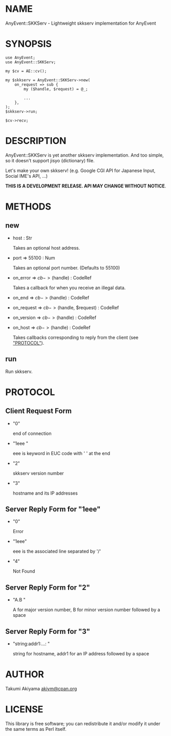 # NAME

AnyEvent::SKKServ - Lightweight skkserv implementation for AnyEvent

# SYNOPSIS

    use AnyEvent;
    use AnyEvent::SKKServ;

    my $cv = AE::cv();

    my $skkserv = AnyEvent::SKKServ->new(
        on_request => sub {
            my ($handle, $request) = @_;

            ...
        },
    );
    $skkserv->run;

    $cv->recv;

# DESCRIPTION

AnyEvent::SKKServ is yet another skkserv implementation. And too simple, so it doesn't support jisyo (dictionary) file.

Let's make your own skkserv! (e.g. Google CGI API for Japanese Input, Social IME's API, ...)

__THIS IS A DEVELOPMENT RELEASE. API MAY CHANGE WITHOUT NOTICE__.

# METHODS

## new

- host : Str

    Takes an optional host address.

- port => 55100 : Num

    Takes an optional port number. (Defaults to 55100)

- on\_error => $cb->($handle) : CodeRef

    Takes a callback for when you receive an illegal data.

- on\_end => $cb->($handle) : CodeRef
- on\_request => $cb->($handle, $request) : CodeRef
- on\_version => $cb->($handle) : CodeRef
- on\_host => $cb->($handle) : CodeRef

    Takes callbacks corresponding to reply from the client (see ["PROTOCOL"](#PROTOCOL)).

## run

Run skkserv.

# PROTOCOL

## Client Request Form

- "0"

    end of connection

- "1eee "

    eee is keyword in EUC code with ' ' at the end

- "2"

    skkserv version number

- "3"

    hostname and its IP addresses

## Server Reply Form for "1eee"

- "0"

    Error

- "1eee"

    eee is the associated line separated by '/'

- "4"

    Not Found

## Server Reply Form for "2"

- "A.B "

    A for major version number, B for minor version number followed by a space

## Server Reply Form for "3"

- "string:addr1:...: "

    string for hostname, addr1 for an IP address followed by a space

# AUTHOR

Takumi Akiyama <akiym@cpan.org>

# LICENSE

This library is free software; you can redistribute it and/or modify
it under the same terms as Perl itself.
